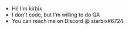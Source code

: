 - Hi! I'm kirbix
- I don't code, but I'm willing to do QA
- You can reach me on Discord @ starbix#6724

<!---
kirbix12/kirbix12 is a ✨ special ✨ repository because its `README.md` (this file) appears on your GitHub profile.
You can click the Preview link to take a look at your changes.
--->
